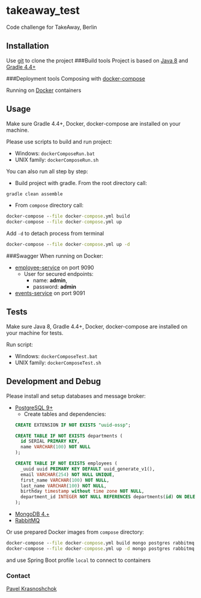 # takeaway_test

Code challenge for TakeAway, Berlin

## Installation

Use [git](https://git-scm.com/) to clone the project
###Build tools
Project is based on [Java 8](https://www.oracle.com/technetwork/java/javase/downloads/java-archive-javase8-2177648.html) and [Gradle 4.4+](https://gradle.org/releases/)

###Deployment tools
Composing with [docker-compose](https://docs.docker.com/compose/install/)

Running on [Docker](https://www.docker.com/products/docker-desktop) containers

## Usage

Make sure Gradle 4.4+, Docker, docker-compose are installed on your machine.

Please use scripts to build and run project:
* Windows: ``dockerComposeRun.bat``
* UNIX family: ``dockerComposeRun.sh``

You can also run all step by step:
* Build project with gradle. From the root directory call:
```cmd
gradle clean assemble
```
* From ``compose`` directory call:
```cmd
docker-compose --file docker-compose.yml build
docker-compose --file docker-compose.yml up
```
Add ``-d`` to detach process from terminal
```cmd
docker-compose --file docker-compose.yml up -d
``` 

###Swagger
When running on Docker:
* [employee-service](http://localhost:9090/swagger-ui.html) on port 9090
    * User for secured endpoints: 
        * name: **admin**, 
        * password: **admin**
* [events-service](http://localhost:9090/swagger-ui.html) on port 9091

## Tests
Make sure Java 8, Gradle 4.4+, Docker, docker-compose are installed on your machine for tests.

Run script:
* Windows: ``dockerComposeTest.bat``
* UNIX family: ``dockerComposeTest.sh``

## Development and Debug
Please install and setup databases and message broker:
* [PostgreSQL 9+](https://www.postgresql.org/download/)
    * Create tables and dependencies:
    ```sql
    CREATE EXTENSION IF NOT EXISTS "uuid-ossp";
    
    CREATE TABLE IF NOT EXISTS departments (
      id SERIAL PRIMARY KEY,
      name VARCHAR(100) NOT NULL
    );
    
    CREATE TABLE IF NOT EXISTS employees (
      _uuid uuid PRIMARY KEY DEFAULT uuid_generate_v1(),
      email VARCHAR(254) NOT NULL UNIQUE,
      first_name VARCHAR(100) NOT NULL,
      last_name VARCHAR(100) NOT NULL,
      birthday timestamp without time zone NOT NULL,
      department_id INTEGER NOT NULL REFERENCES departments(id) ON DELETE RESTRICT
    );
    ```
* [MongoDB 4.+](https://www.mongodb.com/download-center)
* [RabbitMQ](https://www.rabbitmq.com/download.html) 

Or use prepared Docker images from ``compose`` directory:
```cmd
docker-compose --file docker-compose.yml build mongo postgres rabbitmq
docker-compose --file docker-compose.yml up -d mongo postgres rabbitmq
```
and use Spring Boot profile ``local`` to connect to containers

### Contact
[Pavel Krasnoshchok](mailto:pavel.krasnoshchek@gmail.com)
